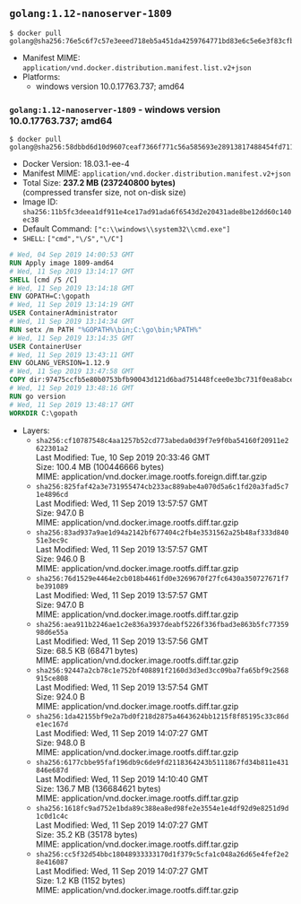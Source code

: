 ## `golang:1.12-nanoserver-1809`

```console
$ docker pull golang@sha256:76e5c6f7c57e3eeed718eb5a451da4259764771bd83e6c5e6e3f83cfb46e5391
```

-	Manifest MIME: `application/vnd.docker.distribution.manifest.list.v2+json`
-	Platforms:
	-	windows version 10.0.17763.737; amd64

### `golang:1.12-nanoserver-1809` - windows version 10.0.17763.737; amd64

```console
$ docker pull golang@sha256:58dbbd6d10d9607ceaf7366f771c56a585693e28913817488454fd711a51a00e
```

-	Docker Version: 18.03.1-ee-4
-	Manifest MIME: `application/vnd.docker.distribution.manifest.v2+json`
-	Total Size: **237.2 MB (237240800 bytes)**  
	(compressed transfer size, not on-disk size)
-	Image ID: `sha256:11b5fc3deea1df911e4ce17ad91ada6f6543d2e20431ade8be12dd60c140ec38`
-	Default Command: `["c:\\windows\\system32\\cmd.exe"]`
-	`SHELL`: `["cmd","\/S","\/C"]`

```dockerfile
# Wed, 04 Sep 2019 14:00:53 GMT
RUN Apply image 1809-amd64
# Wed, 11 Sep 2019 13:14:17 GMT
SHELL [cmd /S /C]
# Wed, 11 Sep 2019 13:14:18 GMT
ENV GOPATH=C:\gopath
# Wed, 11 Sep 2019 13:14:19 GMT
USER ContainerAdministrator
# Wed, 11 Sep 2019 13:14:34 GMT
RUN setx /m PATH "%GOPATH%\bin;C:\go\bin;%PATH%"
# Wed, 11 Sep 2019 13:14:35 GMT
USER ContainerUser
# Wed, 11 Sep 2019 13:43:11 GMT
ENV GOLANG_VERSION=1.12.9
# Wed, 11 Sep 2019 13:47:58 GMT
COPY dir:97475ccfb5e80b0753bfb90043d121d6bad751448fcee0e3bc731f0ea8abceff in C:\go 
# Wed, 11 Sep 2019 13:48:16 GMT
RUN go version
# Wed, 11 Sep 2019 13:48:17 GMT
WORKDIR C:\gopath
```

-	Layers:
	-	`sha256:cf10787548c4aa1257b52cd773abeda0d39f7e9f0ba54160f20911e2622301a2`  
		Last Modified: Tue, 10 Sep 2019 20:33:46 GMT  
		Size: 100.4 MB (100446666 bytes)  
		MIME: application/vnd.docker.image.rootfs.foreign.diff.tar.gzip
	-	`sha256:825faf42a3e731955474cb233ac889abe4a070d5a6c1fd20a3fad5c71e4896cd`  
		Last Modified: Wed, 11 Sep 2019 13:57:57 GMT  
		Size: 947.0 B  
		MIME: application/vnd.docker.image.rootfs.diff.tar.gzip
	-	`sha256:83ad937a9ae1d94a2142bf677404c2fb4e3531562a25b48af333d84051e3ec9c`  
		Last Modified: Wed, 11 Sep 2019 13:57:57 GMT  
		Size: 946.0 B  
		MIME: application/vnd.docker.image.rootfs.diff.tar.gzip
	-	`sha256:76d1529e4464e2cb018b4461fd0e3269670f27fc6430a350727671f7be391089`  
		Last Modified: Wed, 11 Sep 2019 13:57:57 GMT  
		Size: 947.0 B  
		MIME: application/vnd.docker.image.rootfs.diff.tar.gzip
	-	`sha256:aea911b2246ae1c2e836a3937deabf5226f336fbad3e863b5fc7735998d6e55a`  
		Last Modified: Wed, 11 Sep 2019 13:57:56 GMT  
		Size: 68.5 KB (68471 bytes)  
		MIME: application/vnd.docker.image.rootfs.diff.tar.gzip
	-	`sha256:92447a2cb78c1e752bf408891f2160d3d3ed3cc09ba7fa65bf9c2568915ce808`  
		Last Modified: Wed, 11 Sep 2019 13:57:54 GMT  
		Size: 924.0 B  
		MIME: application/vnd.docker.image.rootfs.diff.tar.gzip
	-	`sha256:1da42155bf9e2a7bd0f218d2875a4643624bb1215f8f85195c33c86de1ec167d`  
		Last Modified: Wed, 11 Sep 2019 14:07:27 GMT  
		Size: 948.0 B  
		MIME: application/vnd.docker.image.rootfs.diff.tar.gzip
	-	`sha256:6177cbbe95faf196db9c6de9fd2118364243b5111867fd34b811e431846e687d`  
		Last Modified: Wed, 11 Sep 2019 14:10:40 GMT  
		Size: 136.7 MB (136684621 bytes)  
		MIME: application/vnd.docker.image.rootfs.diff.tar.gzip
	-	`sha256:1618fc9ad752e1bda89c388ea8ed98fe2e3554e1e4df92d9e8251d9d1c0d1c4c`  
		Last Modified: Wed, 11 Sep 2019 14:07:27 GMT  
		Size: 35.2 KB (35178 bytes)  
		MIME: application/vnd.docker.image.rootfs.diff.tar.gzip
	-	`sha256:cc5f32d54bbc18048933333170d1f379c5cfa1c048a26d65e4fef2e28e416087`  
		Last Modified: Wed, 11 Sep 2019 14:07:27 GMT  
		Size: 1.2 KB (1152 bytes)  
		MIME: application/vnd.docker.image.rootfs.diff.tar.gzip

